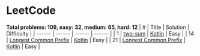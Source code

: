 # LeetCode
**Total problems: 109, easy: 32, medium: 65, hard: 12**
| # | Title | Solution | Difficulty |
| ------ | ------ | ------ | ------ |
| 1 | [two-sum](https://leetcode.com/problems/two-sum/description/) | [Kotlin](./easy/1.two-sum.kt) | Easy |
| 14 | [Longest Common Prefix](https://leetcode.com/problems/longest-common-prefix/description/) | [Kotlin](./easy/14.longest-common-prefix.kt) | Easy |
| 21 | [Longest Common Prefix]([https://leetcode.com/problems/longest-common-prefix/description/](https://leetcode.com/problems/merge-two-sorted-lists/description/)https://leetcode.com/problems/merge-two-sorted-lists/description/) | [Kotlin](./easy/21.merge-two-sorted-lists.kt) | Easy |
